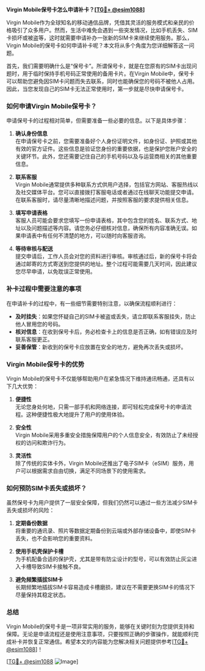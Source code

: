 **Virgin Mobile保号卡怎么申请补卡？[[TG💪+ @esim1088](https://t.me/s/esim1088)]**

Virgin Mobile作为全球知名的移动通信品牌，凭借其灵活的服务模式和亲民的价格吸引了众多用户。然而，生活中难免会遇到一些突发情况，比如手机丢失、SIM卡损坏或被盗等，这时就需要申请补办一张新的SIM卡来继续使用服务。那么，Virgin Mobile的保号卡如何申请补卡呢？本文将从多个角度为您详细解答这一问题。

首先，我们需要明确什么是“保号卡”。所谓保号卡，就是在您原有的SIM卡出现问题时，用于临时保持手机号码正常使用的备用卡片。在Virgin Mobile中，保号卡可以帮助您避免因SIM卡问题而失去联系，同时也能确保您的号码不被他人占用。因此，当您发现自己的SIM卡无法正常使用时，第一步就是尽快申请保号卡。

### 如何申请Virgin Mobile保号卡？

申请保号卡的过程相对简单，但需要准备一些必要的信息。以下是具体步骤：

1. **确认身份信息**  
   在申请保号卡之前，您需要准备好个人身份证明文件，如身份证、护照或其他有效的官方证件。这些信息是验证您身份的重要依据，也是保护您账户安全的关键环节。此外，您还需要记住自己的手机号码以及与运营商相关的其他重要信息。

2. **联系客服**  
   Virgin Mobile通常提供多种联系方式供用户选择，包括官方网站、客服热线以及社交媒体平台。您可以直接拨打客服电话或者通过在线聊天功能提交申请。在联系客服时，请尽量清晰地描述问题，并按照客服的要求提供相关信息。

3. **填写申请表格**  
   客服人员可能会要求您填写一份申请表格，其中包含您的姓名、联系方式、地址以及问题描述等内容。请您务必仔细核对信息，确保所有内容准确无误。如果申请表中有任何不清楚的地方，可以随时向客服咨询。

4. **等待审核与配送**  
   提交申请后，工作人员会对您的资料进行审核。审核通过后，新的保号卡将会通过邮寄的方式寄送到您提供的地址。整个过程可能需要几天时间，因此建议您尽早申请，以免耽误正常使用。

### 补卡过程中需要注意的事项

在申请补卡的过程中，有一些细节需要特别注意，以确保流程顺利进行：

- **及时挂失**：如果您怀疑自己的SIM卡被盗或丢失，请立即联系客服挂失，防止他人冒用您的号码。
- **核对信息**：在收到保号卡后，务必检查卡上的信息是否正确，如有错误应及时联系客服更正。
- **妥善保管**：新收到的保号卡应放置在安全的地方，避免再次丢失或损坏。

### Virgin Mobile保号卡的优势

Virgin Mobile的保号卡不仅能够帮助用户在紧急情况下维持通讯畅通，还具有以下几大优势：

1. **便捷性**  
   无论您身处何地，只需一部手机和网络连接，即可轻松完成保号卡的申请流程。这种便捷性极大地提升了用户的使用体验。

2. **安全性**  
   Virgin Mobile采用多重安全措施保障用户的个人信息安全，有效防止了未经授权的访问和欺诈行为。

3. **灵活性**  
   除了传统的实体卡外，Virgin Mobile还推出了电子SIM卡（eSIM）服务，用户可以根据需求自由切换，满足不同场景下的使用需求。

### 如何预防SIM卡丢失或损坏？

虽然保号卡为用户提供了一层安全保障，但我们仍然可以通过一些方法减少SIM卡丢失或损坏的风险：

1. **定期备份数据**  
   将重要的通讯录、照片等数据定期备份到云端或外部存储设备中，即使SIM卡丢失，也不会影响您的重要资料。

2. **使用手机壳保护卡槽**  
   为手机配备合适的保护壳，尤其是带有防尘设计的型号，可以有效防止灰尘进入卡槽导致SIM卡接触不良。

3. **避免频繁插拔SIM卡**  
   长期频繁地插拔SIM卡容易造成卡槽磨损，建议在不需要更换SIM卡的情况下尽量保持其稳定状态。

### 总结

Virgin Mobile的保号卡是一项非常实用的服务，能够在关键时刻为您提供支持和保障。无论是申请流程还是使用注意事项，只要按照正确的步骤操作，就能顺利完成补卡并恢复正常通信。希望本文的内容能为您解决相关问题提供参考[[TG💪+ @esim1088](https://t.me/s/esim1088)]！

[[TG💪+ @esim1088](https://t.me/s/esim1088) ![Image](https://i.postimg.cc/4NQfJmqS/Snipaste-2025-05-13-00-14-12.png)]